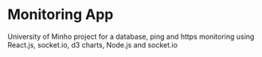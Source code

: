 # Monitoring App
University of Minho project for a database, ping and https monitoring using React.js, socket.io, d3 charts, Node.js and socket.io

